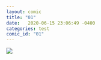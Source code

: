 ```yaml
---
layout: comic
title: "01"
date:   2020-06-15 23:06:49 -0400
categories: test
comic_id: "01"
---
```


<img class="comic" src="/assets/comics/{{ page.comic_id }}.png" />